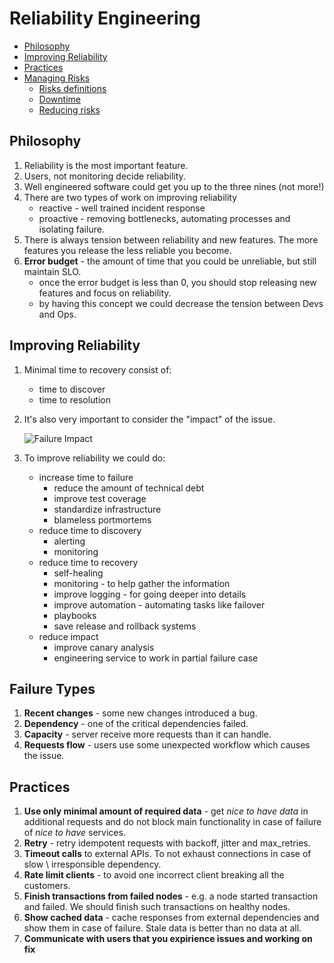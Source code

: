# Reliability Engineering

  * [Philosophy](#philosophy)
  * [Improving Reliability](#improving-reliability)
  * [Practices](#practices)
  * [Managing Risks](#managing-risks)
    + [Risks definitions](#risks-definitions)
    + [Downtime](#downtime)
    + [Reducing risks](#reducing-risks)

## Philosophy
1. Reliability is the most important feature.
1. Users, not monitoring decide reliability.
1. Well engineered software could get you up to the three nines (not more!)
1. There are two types of work on improving reliability
    * reactive - well trained incident response
    * proactive - removing bottlenecks, automating processes and isolating failure.
1. There is always tension between reliability and new features. The more features you release the less reliable you become.
1. **Error budget** - the amount of time that you could be unreliable, but still maintain SLO.
    * once the error budget is less than 0, you should stop releasing new features and focus on reliability.
    * by having this concept we could decrease the tension between Devs and Ops.

## Improving Reliability
1. Minimal time to recovery consist of:
    * time to discover
    * time to resolution
1. It's also very important to consider the "impact" of the issue.

    ![Failure Impact](./img/failure-impact.png)

1. To improve reliability we could do:
    * increase time to failure
        * reduce the amount of technical debt
        * improve test coverage
        * standardize infrastructure
        * blameless portmortems
    * reduce time to discovery
        * alerting
        * monitoring
    * reduce time to recovery
        * self-healing
        * monitoring - to help gather the information
        * improve logging - for going deeper into details
        * improve automation - automating tasks like failover
        * playbooks
        * save release and rollback systems
    * reduce impact
        * improve canary analysis
        * engineering service to work in partial failure case


## Failure Types
1. **Recent changes** - some new changes introduced a bug.
1. **Dependency** - one of the critical dependencies failed.
1. **Capacity** - server receive more requests than it can handle.
1. **Requests flow** - users use some unexpected workflow which causes the issue.

## Practices
1. **Use only minimal amount of required data** - get _nice to have data_ in additional requests and do not block main functionality in case of failure of _nice to have_ services.
1. **Retry** - retry idempotent requests with backoff, jitter and max_retries.
1. **Timeout calls** to external APIs. To not exhaust connections in case of slow \ irresponsible dependency.
1. **Rate limit clients** - to avoid one incorrect client breaking all the customers.
1. **Finish transactions from failed nodes** - e.g. a node started transaction and failed. We should finish such transactions on healthy nodes.
1. **Show cached data** - cache responses from external dependencies and show them in case of failure. Stale data is better than no data at all.
1. **Communicate with users that you expirience issues and working on fix**


